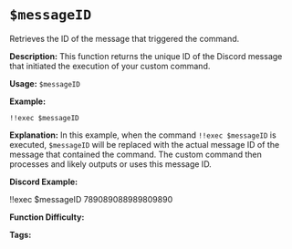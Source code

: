 # `$messageID`

Retrieves the ID of the message that triggered the command.

**Description:** This function returns the unique ID of the Discord message that initiated the execution of your custom command.

**Usage:** `$messageID`

**Example:**

```
!!exec $messageID
```

**Explanation:**  In this example, when the command `!!exec $messageID` is executed, `$messageID` will be replaced with the actual message ID of the message that contained the command. The custom command then processes and likely outputs or uses this message ID.

**Discord Example:**

<discord-messages>
	<discord-message :bot="false" role-color="#ffcc9a" author="Member">
		!!exec $messageID
	</discord-message>
	<discord-message :bot="true" role-color="#0099ff" author="Custom Command" avatar="https://media.discordapp.net/avatars/725721249652670555/781224f90c3b841ba5b40678e032f74a.webp">
		789089088989809890
	</discord-message>
</discord-messages>

**Function Difficulty:** <Badge ID="tip" text="Easy" vertical="middle" />

**Tags:** <Badge ID="tip" text="ID" vertical="middle" /> <Badge ID="tip" text="message" vertical="middle" />